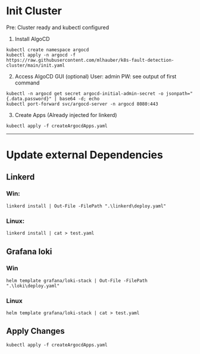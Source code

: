 # Init Cluster

Pre: Cluster ready and kubectl configured

1. Install AlgoCD
```shell
kubectl create namespace argocd
kubectl apply -n argocd -f https://raw.githubusercontent.com/mlhauber/k8s-fault-detection-cluster/main/init.yaml
```
2. Access AlgoCD GUI (optional)
User: admin
PW: see output of first command

```shell
kubectl -n argocd get secret argocd-initial-admin-secret -o jsonpath="{.data.password}" | base64 -d; echo
kubectl port-forward svc/argocd-server -n argocd 8080:443
```
3. Create Apps (Already injected for linkerd)
```shell
kubectl apply -f createArgocdApps.yaml
```


---
# Update external Dependencies
## Linkerd
### Win:
```shell
linkerd install | Out-File -FilePath ".\linkerd\deploy.yaml"
```
### Linux:
```shell
linkerd install | cat > test.yaml
```
## Grafana loki
### Win
```shell
helm template grafana/loki-stack | Out-File -FilePath ".\loki\deploy.yaml"
```
### Linux
```shell
helm template grafana/loki-stack | cat > test.yaml
```


## Apply Changes
```shell
kubectl apply -f createArgocdApps.yaml
```

